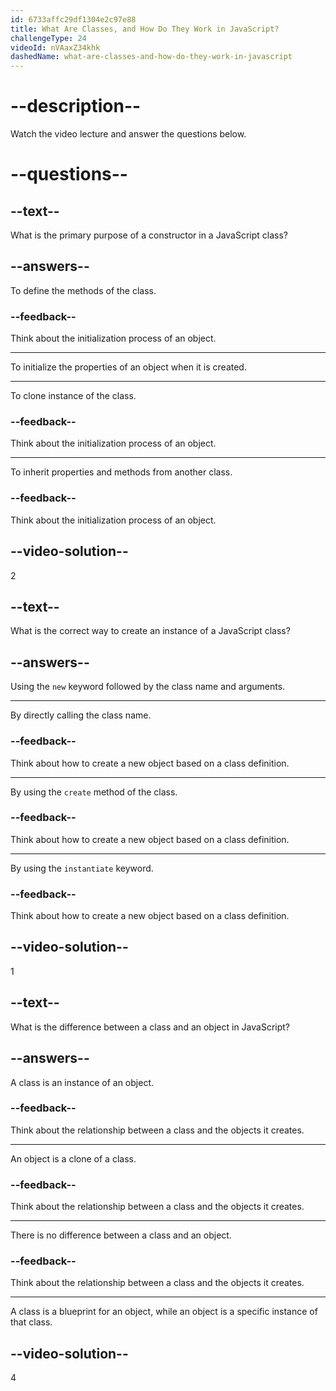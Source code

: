 ```yaml
---
id: 6733affc29df1304e2c97e88
title: What Are Classes, and How Do They Work in JavaScript?
challengeType: 24
videoId: nVAaxZ34khk
dashedName: what-are-classes-and-how-do-they-work-in-javascript
---
```


# --description--

Watch the video lecture and answer the questions below.

# --questions--

## --text--

What is the primary purpose of a constructor in a JavaScript class?

## --answers--

To define the methods of the class.

### --feedback--

Think about the initialization process of an object.

---

To initialize the properties of an object when it is created.

---

To clone instance of the class.

### --feedback--

Think about the initialization process of an object.

---

To inherit properties and methods from another class.

### --feedback--

Think about the initialization process of an object.

## --video-solution--

2

## --text--

What is the correct way to create an instance of a JavaScript class?

## --answers--

Using the `new` keyword followed by the class name and arguments.

---

By directly calling the class name.

### --feedback--

Think about how to create a new object based on a class definition.

---

By using the `create` method of the class.

### --feedback--

Think about how to create a new object based on a class definition.

---

By using the `instantiate` keyword.

### --feedback--

Think about how to create a new object based on a class definition.

## --video-solution--

1

## --text--

What is the difference between a class and an object in JavaScript?

## --answers--

A class is an instance of an object.

### --feedback--

Think about the relationship between a class and the objects it creates.

---

An object is a clone of a class.

### --feedback--

Think about the relationship between a class and the objects it creates.

---

There is no difference between a class and an object.

### --feedback--

Think about the relationship between a class and the objects it creates.

---

A class is a blueprint for an object, while an object is a specific instance of that class.

## --video-solution--

4
